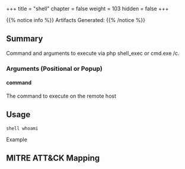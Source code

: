 +++
title = "shell"
chapter = false
weight = 103
hidden = false
+++

{{% notice info %}}
Artifacts Generated: 
{{% /notice %}}

## Summary

Command and arguments to execute via php shell_exec or cmd.exe /c.

### Arguments (Positional or Popup)

#### command
The command to execute on the remote host

## Usage
```
shell whoami
```

Example


## MITRE ATT&CK Mapping
